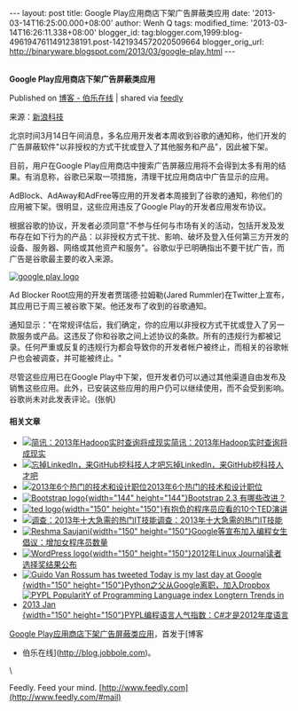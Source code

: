 --- layout: post title: Google Play应用商店下架广告屏蔽类应用 date:
'2013-03-14T16:25:00.000+08:00' author: Wenh Q tags: modified\_time:
'2013-03-14T16:26:11.338+08:00' blogger\_id:
tag:blogger.com,1999:blog-4961947611491238191.post-1421934572020509664
blogger\_orig\_url:
http://binaryware.blogspot.com/2013/03/google-play.html ---
\
 
<div class="article">

<div class="header">

**Google Play应用商店下架广告屏蔽类应用**

</div>

<div class="source">

Published on [博客 -
伯乐在线](http://blog.jobbole.com/35664/?utm_source=rss&utm_medium=rss&utm_campaign=online-blackjack-card-counter-hi-lo)
| shared via [feedly](http://www.feedly.com)

</div>

<div>

来源：[新浪科技](http://tech.sina.com.cn/i/2013-03-14/13468145598.shtml)

北京时间3月14日午间消息，多名应用开发者本周收到谷歌的通知称，他们开发的广告屏蔽软件"以非授权的方式干扰或登入了其他服务和产品"，因此被下架。

目前，用户在Google
Play应用商店中搜索广告屏蔽应用将不会得到太多有用的结果。有消息称，谷歌已采取一项措施，清理干扰应用商店中广告显示的应用。

AdBlock、AdAway和AdFree等应用的开发者本周接到了谷歌的通知，称他们的应用被下架。很明显，这些应用违反了Google
Play的开发者应用发布协议。

根据谷歌的协议，开发者必须同意"不参与任何与市场有关的活动，包括开发及发布存在如下行为的产品：以非授权方式干扰、影响、破坏及登入任何第三方开发的设备、服务器、网络或其他资产和服务"。谷歌似乎已明确指出不要干扰广告，而广告是谷歌最主要的收入来源。

[![google play
logo](http://blog.jobbole.com/wp-content/uploads/2013/03/google-play-logo.jpg "google play logo")](http://blog.jobbole.com/wp-content/uploads/2013/03/google-play-logo.jpg "google play logo")

Ad Blocker Root应用的开发者贾瑞德·拉姆勒(Jared
Rummler)在Twitter上宣布，其应用已于周三被谷歌下架。他还发布了收到的谷歌通知。

通知显示："在常规评估后，我们确定，你的应用以非授权方式干扰或登入了另一款服务或产品。这违反了你和谷歌之间上述协议的条款。所有的违规行为都被记录。任何严重或反复的违规行为都会导致你的开发者帐户被终止，而相关的谷歌帐户也会被调查，并可能被终止。"

尽管这些应用已在Google
Play中下架，但开发者仍可以通过其他渠道自由发布及销售这些应用。此外，已安装这些应用的用户仍可以继续使用，而不会受到影响。谷歌尚未对此发表评论。(张帆)

#### 相关文章

-   [![简讯：2013年Hadoop实时查询将成现实](http://www.jobbole.net/wp-content/uploads/2013/02/Hadoop-logo1-150x150.png)](http://blog.jobbole.com/31137/)[简讯：2013年Hadoop实时查询将成现实](http://blog.jobbole.com/31137/)
-   [![忘掉LinkedIn，来GitHub挖科技人才吧](http://blog.jobbole.com/wp-content/uploads/2013/03/github-logo1-150x150.jpg)](http://blog.jobbole.com/26380/)[忘掉LinkedIn，来GitHub挖科技人才吧](http://blog.jobbole.com/26380/)
-   [![2013年6个热门的技术和设计职位](http://www.jobbole.net/wp-content/uploads/2013/02/money-logo-11-150x150.jpg)](http://blog.jobbole.com/31722/)[2013年6个热门的技术和设计职位](http://blog.jobbole.com/31722/)
-   [![Bootstrap
    logo](http://blog.jobbole.com/wp-content/uploads/2013/02/Bootstrap-logo.png){width="144"
    height="144"}](http://blog.jobbole.com/33650/)[Bootstrap 2.3
    有哪些改进？](http://blog.jobbole.com/33650/)
-   [![ted
    logo](http://blog.jobbole.com/wp-content/uploads/2013/02/ted-logo-150x150.jpg){width="150"
    height="150"}](http://blog.jobbole.com/33797/)[有抱负的程序员应看的10个TED演讲](http://blog.jobbole.com/33797/)
-   [![调查：2013年十大急需的热门IT技能](http://blog.jobbole.com/wp-content/uploads/2013/02/Internet-logo2-150x150.jpg)](http://blog.jobbole.com/30894/)[调查：2013年十大急需的热门IT技能](http://blog.jobbole.com/30894/)
-   [![Reshma
    Saujani](http://blog.jobbole.com/wp-content/uploads/2012/06/Reshma-Saujani-150x150.jpg){width="150"
    height="150"}](http://blog.jobbole.com/22702/)[Google等宣布加入编程女生倡议：增加女程序员数量](http://blog.jobbole.com/22702/)
-   [![WordPress
    logo](http://blog.jobbole.com/wp-content/uploads/2011/11/WordPress-logo-150x150.jpg){width="150"
    height="150"}](http://blog.jobbole.com/31329/)[2012年Linux
    Journal读者选择奖结果公布](http://blog.jobbole.com/31329/)
-   [![Guido Van Rossum has tweeted Today is my last day at
    Google](http://blog.jobbole.com/wp-content/uploads/2012/12/Guido-Van-Rossum-has-tweeted-Today-is-my-last-day-at-Google--150x150.png){width="150"
    height="150"}](http://blog.jobbole.com/31146/)[Python之父从Google离职，加入Dropbox](http://blog.jobbole.com/31146/)
-   [![PYPL PopularitY of Programming Language index Longtern Trends in
    2013
    Jan](http://blog.jobbole.com/wp-content/uploads/2012/12/PYPL-PopularitY-of-Programming-Language-index-Longtern-Trends-in-2013-Jan-150x150.png){width="150"
    height="150"}](http://blog.jobbole.com/31326/)[PYPL编程语言人气指数：C\#才是2012年度语言](http://blog.jobbole.com/31326/)

[Google
Play应用商店下架广告屏蔽类应用](http://blog.jobbole.com/35664/)，首发于[博客
- 伯乐在线](http://blog.jobbole.com)。

</div>

\

</div>

<div class="footer">

Feedly. Feed your mind.
[http://www.feedly.com](http://www.feedly.com/#mail)

</div>
